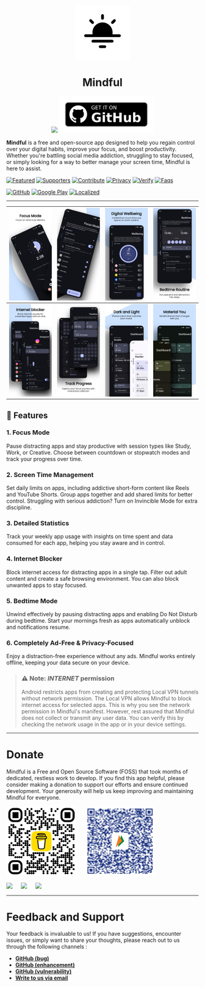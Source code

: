 
<div align="center">
    <a href="https://bemindful.vercel.app/"><img alt="Icon" src="docs/assets/mindful.png" width="144px" /></a>
    <h1> <b>Mindful</b></h1>
    <a href="https://play.google.com/store/apps/details?id=com.mindful.android"><img src="https://play.google.com/intl/en_us/badges/static/images/badges/en_badge_web_generic.png" height="96" /></a>
    <a href="https://github.com/akamrnagar/mindful/releases/latest"><img src="docs/assets/github_badge.png" height="96" /></a>
</div>


**Mindful** is a free and open-source app designed to help you regain control over your digital habits, improve your focus, and boost productivity. Whether you're battling social media addiction, struggling to stay focused, or simply looking for a way to better manage your screen time, Mindful is here to assist.


[![Featured](https://img.shields.io/badge/Featured-🎉-black)](docs/FEATURED.md) 
[![Supporters](https://img.shields.io/badge/Supporters-👻-black)](docs/SUPPORTERS.md) 
[![Contribute](https://img.shields.io/badge/Build_&_Contribute-🛠️-black)](docs/CONTRIBUTING.md)
[![Privacy](https://img.shields.io/badge/Privacy_Policy-📃-black)](https://bemindful.vercel.app/privacy) 
[![Verify](https://img.shields.io/badge/Verify-🔐-black)](docs/VERIFICATION.md) 
[![Faqs](https://img.shields.io/badge/FAQs-🙋-black)](https://bemindful.vercel.app/#faqs) 

[![GitHub](https://img.shields.io/github/downloads/akamrnagar/mindful/total?logo=github&cacheSeconds=3600)](https://github.com/akamrnagar/mindful/releases/latest)
[![Google Play](https://img.shields.io/endpoint?color=40bb12&logo=google-play&url=https%3A%2F%2Fplay.cuzi.workers.dev%2Fplay%3Fi%3Dcom.mindful.android%26l%3Ddownloads%26m%3D%24totalinstalls)](https://play.google.com/store/apps/details?id=com.mindful.android)
[![Localized](https://badges.crowdin.net/mindful/localized.svg)](https://crowdin.com/project/mindful)

---

| <img src="docs/assets/screenshots/screenshot_1.png"> | <img src="docs/assets/screenshots/screenshot_2.png"> | <img src="docs/assets/screenshots/screenshot_3.png"> | <img src="docs/assets/screenshots/screenshot_4.png"> |
| ---------------------------------------------------- | ---------------------------------------------------- | ---------------------------------------------------- | ---------------------------------------------------- |
| <img src="docs/assets/screenshots/screenshot_5.png"> | <img src="docs/assets/screenshots/screenshot_6.png"> | <img src="docs/assets/screenshots/screenshot_7.png"> | <img src="docs/assets/screenshots/screenshot_8.png"> |

## 💪 Features

### 1. Focus Mode 
Pause distracting apps and stay productive with session types like Study, Work, or Creative. Choose between countdown or stopwatch modes and track your progress over time.

### 2. Screen Time Management
Set daily limits on apps, including addictive short-form content like Reels and YouTube Shorts. Group apps together and add shared limits for better control. Struggling with serious addiction? Turn on Invincible Mode for extra discipline.

### 3. Detailed Statistics
Track your weekly app usage with insights on time spent and data consumed for each app, helping you stay aware and in control.

### 4. Internet Blocker
Block internet access for distracting apps in a single tap. Filter out adult content and create a safe browsing environment. You can also block unwanted apps to stay focused.

### 5. Bedtime Mode
Unwind effectively by pausing distracting apps and enabling Do Not Disturb during bedtime. Start your mornings fresh as apps automatically unblock and notifications resume.

### 6. Completely Ad-Free & Privacy-Focused
Enjoy a distraction-free experience without any ads. Mindful works entirely offline, keeping your data secure on your device.


> ### ⚠️ Note: *INTERNET* permission
> Android restricts apps from creating and protecting Local VPN tunnels without network permission. The Local VPN allows Mindful to block internet access for selected apps. This is why you see the network permission in Mindful's manifest. However, rest assured that Mindful does not collect or transmit any user data. You can verify this by checking the network usage in the app or in your device settings. 


---

# Donate 

Mindful is a Free and Open Source Software (FOSS) that took months of dedicated, restless work to develop. If you find this app helpful, please consider making a donation to support our efforts and ensure continued development. Your generosity will help us keep improving and maintaining Mindful for everyone.

<a href="https://buymeacoffee.com/akamrnagar"><img src="docs/assets/donation/bmc_qr.png" height="184" ></a>
&emsp;
<a href="https://buymeacoffee.com/akamrnagar"><img src="docs/assets/donation/upi_qr.png" height="184" ></a>

<a href="https://buymeacoffee.com/akamrnagar"><img src="https://img.shields.io/badge/-Buy%20Me%20A%20Coffee-394379?logo=Buy-Me-A-Coffee&logoColor=ffdd00" height="32"></a>
&emsp;
<a href=""><img src="https://img.shields.io/badge/akamrnagar@upi-394379?logo=zalando&logoColor=f47820" height="32"></a>
&emsp;
<a href="https://github.com/sponsors/akaMrNagar"><img src="https://img.shields.io/badge/GitHub%20Sponser-394379?logo=GitHub-Sponsors&logoColor=f92f60" height="32"></a>

---

# Feedback and Support

Your feedback is invaluable to us! If you have suggestions, encounter issues, or simply want to share your thoughts, please reach out to us through the following channels : 

* **[GitHub (bug)](https://github.com/akaMrNagar/Mindful/issues/new?&template=bug_report.md)**
* **[GitHub (enhancement)](https://github.com/akaMrNagar/Mindful/issues/new?&tem**plate=feature_request.md)**
* **[GitHub (vulnerability)](https://github.com/akaMrNagar/Mindful/security/advisories/new)**
* **[Write to us via email](mailto:help.lasthopedevs@gmail.com)**
